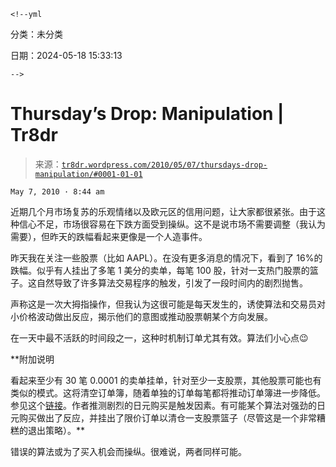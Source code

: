 `<!--yml`

分类：未分类

日期：2024-05-18 15:33:13

`-->`

# Thursday’s Drop: Manipulation | Tr8dr

> 来源：[`tr8dr.wordpress.com/2010/05/07/thursdays-drop-manipulation/#0001-01-01`](https://tr8dr.wordpress.com/2010/05/07/thursdays-drop-manipulation/#0001-01-01)

`May 7, 2010 · 8:44 am`

近期几个月市场复苏的乐观情绪以及欧元区的信用问题，让大家都很紧张。由于这种信心不足，市场很容易在下跌方面受到操纵。这不是说市场不需要调整（我认为需要），但昨天的跌幅看起来更像是一个人造事件。

昨天我在关注一些股票（比如 AAPL）。在没有更多消息的情况下，看到了 16%的跌幅。似乎有人挂出了多笔 1 美分的卖单，每笔 100 股，针对一支热门股票的篮子。这自然导致了许多算法交易程序的触发，引发了一段时间内的剧烈抛售。

声称这是一次大拇指操作，但我认为这很可能是每天发生的，诱使算法和交易员对小价格波动做出反应，揭示他们的意图或推动股票朝某个方向发展。

在一天中最不活跃的时间段之一，这种时机制订单尤其有效。算法们小心点😉

**附加说明

看起来至少有 30 笔 0.0001 的卖单挂单，针对至少一支股票，其他股票可能也有类似的模式。这将清空订单簿，随着单独的订单每笔都将推动订单簿进一步降低。参见这个[链接](http://seekingalpha.com/article/203603-the-yen-did-it)。作者推测剧烈的日元购买是触发因素。有可能某个算法对强劲的日元购买做出了反应，并挂出了限价订单以清仓一支股票篮子（尽管这是一个非常糟糕的退出策略）。**

错误的算法或为了买入机会而操纵。很难说，两者同样可能。
